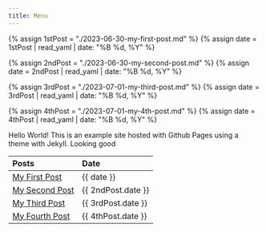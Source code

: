 ```yaml
---
title: Menu
---
```

{% assign 1stPost = "./2023-06-30-my-first-post.md" %}
{% assign date = 1stPost | read_yaml | date: "%B %d, %Y" %}

{% assign 2ndPost = "./2023-06-30-my-second-post.md" %}
{% assign date = 2ndPost | read_yaml | date: "%B %d, %Y" %}

{% assign 3rdPost = "./2023-07-01-my-third-post.md" %}
{% assign date = 3rdPost | read_yaml | date: "%B %d, %Y" %}

{% assign 4thPost = "./2023-07-01-my-4th-post.md" %}
{% assign date = 4thPost | read_yaml | date: "%B %d, %Y" %}



Hello World! This is an example site hosted with Github Pages using a theme with Jekyll.
Looking good


|Posts | Date|
|:-        |:-      |
|[My First Post](./2023-06-30-my-first-post.html)|    {{ date }}|
|[My Second Post](./2023-06-30-my-second-post.html)|  {{ 2ndPost.date }}  |
|[My Third Post](./2023-06-30-my-third-post.html)|  {{ 3rdPost.date }}  |
|[My Fourth Post](./2023-06-30-my-4th-post.html)|  {{ 4thPost.date }}  |
